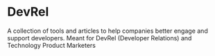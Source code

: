 # DevRel
A collection of tools and articles to help companies better engage and support developers. Meant for DevRel (Developer Relations) and Technology Product Marketers
